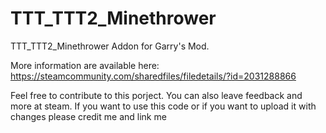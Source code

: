 # TTT_TTT2_Minethrower

TTT_TTT2_Minethrower Addon for Garry's Mod.

More information are available here: 
https://steamcommunity.com/sharedfiles/filedetails/?id=2031288866

Feel free to contribute to this porject. You can also leave feedback and more at steam. 
If you want to use this code or if you want to upload it with changes please credit me and link me
